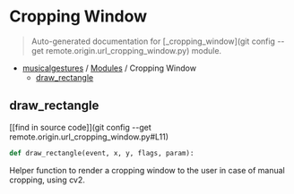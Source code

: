 # Cropping Window

> Auto-generated documentation for [_cropping_window](git config --get remote.origin.url_cropping_window.py) module.

- [musicalgestures](README.md#musicalgestures-index) / [Modules](MODULES.md#musicalgestures-modules) / Cropping Window
    - [draw_rectangle](#draw_rectangle)

## draw_rectangle

[[find in source code]](git config --get remote.origin.url_cropping_window.py#L11)

```python
def draw_rectangle(event, x, y, flags, param):
```

Helper function to render a cropping window to the user in case of manual cropping, using cv2.
